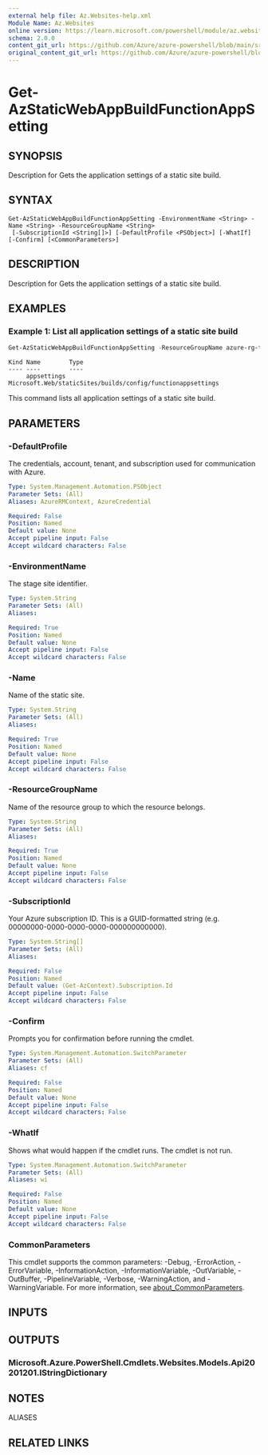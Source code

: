 ```yaml
---
external help file: Az.Websites-help.xml
Module Name: Az.Websites
online version: https://learn.microsoft.com/powershell/module/az.websites/get-azstaticwebappbuildfunctionappsetting
schema: 2.0.0
content_git_url: https://github.com/Azure/azure-powershell/blob/main/src/Websites/Websites/help/Get-AzStaticWebAppBuildFunctionAppSetting.md
original_content_git_url: https://github.com/Azure/azure-powershell/blob/main/src/Websites/Websites/help/Get-AzStaticWebAppBuildFunctionAppSetting.md
---
```


# Get-AzStaticWebAppBuildFunctionAppSetting

## SYNOPSIS
Description for Gets the application settings of a static site build.

## SYNTAX

```
Get-AzStaticWebAppBuildFunctionAppSetting -EnvironmentName <String> -Name <String> -ResourceGroupName <String>
 [-SubscriptionId <String[]>] [-DefaultProfile <PSObject>] [-WhatIf] [-Confirm] [<CommonParameters>]
```

## DESCRIPTION
Description for Gets the application settings of a static site build.

## EXAMPLES

### Example 1: List all application settings of a static site build
```powershell
Get-AzStaticWebAppBuildFunctionAppSetting -ResourceGroupName azure-rg-test -Name staticweb-portal04 -EnvironmentName 'default'
```

```output
Kind Name        Type
---- ----        ----
     appsettings Microsoft.Web/staticSites/builds/config/functionappsettings
```

This command lists all application settings of a static site build.

## PARAMETERS

### -DefaultProfile
The credentials, account, tenant, and subscription used for communication with Azure.

```yaml
Type: System.Management.Automation.PSObject
Parameter Sets: (All)
Aliases: AzureRMContext, AzureCredential

Required: False
Position: Named
Default value: None
Accept pipeline input: False
Accept wildcard characters: False
```

### -EnvironmentName
The stage site identifier.

```yaml
Type: System.String
Parameter Sets: (All)
Aliases:

Required: True
Position: Named
Default value: None
Accept pipeline input: False
Accept wildcard characters: False
```

### -Name
Name of the static site.

```yaml
Type: System.String
Parameter Sets: (All)
Aliases:

Required: True
Position: Named
Default value: None
Accept pipeline input: False
Accept wildcard characters: False
```

### -ResourceGroupName
Name of the resource group to which the resource belongs.

```yaml
Type: System.String
Parameter Sets: (All)
Aliases:

Required: True
Position: Named
Default value: None
Accept pipeline input: False
Accept wildcard characters: False
```

### -SubscriptionId
Your Azure subscription ID.
This is a GUID-formatted string (e.g.
00000000-0000-0000-0000-000000000000).

```yaml
Type: System.String[]
Parameter Sets: (All)
Aliases:

Required: False
Position: Named
Default value: (Get-AzContext).Subscription.Id
Accept pipeline input: False
Accept wildcard characters: False
```

### -Confirm
Prompts you for confirmation before running the cmdlet.

```yaml
Type: System.Management.Automation.SwitchParameter
Parameter Sets: (All)
Aliases: cf

Required: False
Position: Named
Default value: None
Accept pipeline input: False
Accept wildcard characters: False
```

### -WhatIf
Shows what would happen if the cmdlet runs.
The cmdlet is not run.

```yaml
Type: System.Management.Automation.SwitchParameter
Parameter Sets: (All)
Aliases: wi

Required: False
Position: Named
Default value: None
Accept pipeline input: False
Accept wildcard characters: False
```

### CommonParameters
This cmdlet supports the common parameters: -Debug, -ErrorAction, -ErrorVariable, -InformationAction, -InformationVariable, -OutVariable, -OutBuffer, -PipelineVariable, -Verbose, -WarningAction, and -WarningVariable. For more information, see [about_CommonParameters](http://go.microsoft.com/fwlink/?LinkID=113216).

## INPUTS

## OUTPUTS

### Microsoft.Azure.PowerShell.Cmdlets.Websites.Models.Api20201201.IStringDictionary

## NOTES

ALIASES

## RELATED LINKS
